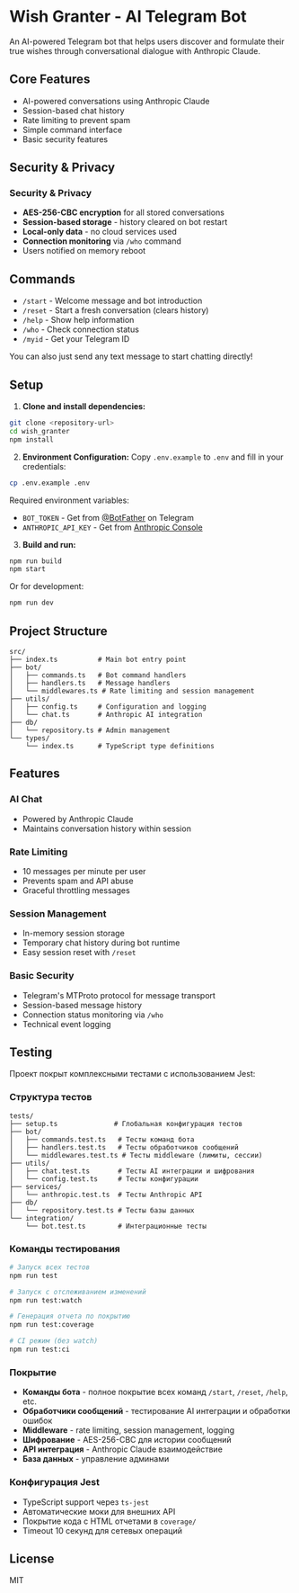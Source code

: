 # Wish Granter - AI Telegram Bot

An AI-powered Telegram bot that helps users discover and formulate their true wishes through conversational dialogue with Anthropic Claude.

## Core Features

- AI-powered conversations using Anthropic Claude
- Session-based chat history
- Rate limiting to prevent spam
- Simple command interface
- Basic security features

## Security & Privacy

### Security & Privacy
- **AES-256-CBC encryption** for all stored conversations
- **Session-based storage** - history cleared on bot restart
- **Local-only data** - no cloud services used
- **Connection monitoring** via `/who` command
- Users notified on memory reboot

## Commands

- `/start` - Welcome message and bot introduction
- `/reset` - Start a fresh conversation (clears history)
- `/help` - Show help information
- `/who` - Check connection status
- `/myid` - Get your Telegram ID

You can also just send any text message to start chatting directly!

## Setup

1. **Clone and install dependencies:**
```bash
git clone <repository-url>
cd wish_granter
npm install
```

2. **Environment Configuration:**
Copy `.env.example` to `.env` and fill in your credentials:
```bash
cp .env.example .env
```

Required environment variables:
- `BOT_TOKEN` - Get from [@BotFather](https://t.me/BotFather) on Telegram
- `ANTHROPIC_API_KEY` - Get from [Anthropic Console](https://console.anthropic.com/)

3. **Build and run:**
```bash
npm run build
npm start
```

Or for development:
```bash
npm run dev
```

## Project Structure

```
src/
├── index.ts          # Main bot entry point
├── bot/
│   ├── commands.ts   # Bot command handlers
│   ├── handlers.ts   # Message handlers
│   └── middlewares.ts # Rate limiting and session management
├── utils/
│   ├── config.ts     # Configuration and logging
│   └── chat.ts       # Anthropic AI integration
├── db/
│   └── repository.ts # Admin management
└── types/
    └── index.ts      # TypeScript type definitions
```

## Features

### AI Chat
- Powered by Anthropic Claude
- Maintains conversation history within session

### Rate Limiting
- 10 messages per minute per user
- Prevents spam and API abuse
- Graceful throttling messages

### Session Management
- In-memory session storage
- Temporary chat history during bot runtime
- Easy session reset with `/reset`

### Basic Security
- Telegram's MTProto protocol for message transport
- Session-based message history
- Connection status monitoring via `/who`
- Technical event logging

## Testing

Проект покрыт комплексными тестами с использованием Jest:

### Структура тестов
```
tests/
├── setup.ts              # Глобальная конфигурация тестов
├── bot/
│   ├── commands.test.ts   # Тесты команд бота
│   ├── handlers.test.ts   # Тесты обработчиков сообщений
│   └── middlewares.test.ts # Тесты middleware (лимиты, сессии)
├── utils/
│   ├── chat.test.ts       # Тесты AI интеграции и шифрования
│   └── config.test.ts     # Тесты конфигурации
├── services/
│   └── anthropic.test.ts  # Тесты Anthropic API
├── db/
│   └── repository.test.ts # Тесты базы данных
└── integration/
    └── bot.test.ts        # Интеграционные тесты

```

### Команды тестирования
```bash
# Запуск всех тестов
npm run test

# Запуск с отслеживанием изменений
npm run test:watch

# Генерация отчета по покрытию
npm run test:coverage

# CI режим (без watch)
npm run test:ci
```

### Покрытие
- **Команды бота** - полное покрытие всех команд `/start`, `/reset`, `/help`, etc.
- **Обработчики сообщений** - тестирование AI интеграции и обработки ошибок
- **Middleware** - rate limiting, session management, logging
- **Шифрование** - AES-256-CBC для истории сообщений
- **API интеграция** - Anthropic Claude взаимодействие
- **База данных** - управление админами

### Конфигурация Jest
- TypeScript support через `ts-jest`
- Автоматические моки для внешних API
- Покрытие кода с HTML отчетами в `coverage/`
- Timeout 10 секунд для сетевых операций

## License

MIT 